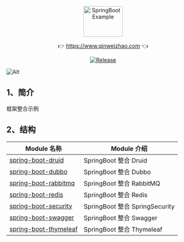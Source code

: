 <p align="center">
  <a class="logo" href="https://github.com/qinweizhao/qwz-integration">
    <img src="https://cdn.jsdelivr.net/gh/qinweizhao/qwz-integration@master/logo.png" height="80" width="45%" alt="SpringBootExample">
  </a>
</p>

<p align="center">
👉 <a href="https://www.qinweizhao.com">https://www.qinweizhao.com</a> 👈
</p>

<p align="center">
  <a href="https://github.com/qinweizhao/qwz-integration" target="_blank">
    <img src="https://img.shields.io/badge/Release-1.0.0-green" alt="Release"/>
  </a>
</p>


![Alt](https://repobeats.axiom.co/api/embed/096a83e68e2647370ffbe8a27b8473b400f2c014.svg "Repobeats analytics image")

## 1、简介

框架整合示例

## 2、结构

| Module 名称                                      | Module 介绍                    |
| ------------------------------------------------ | ------------------------------ |
| [spring-boot-druid](./spring-boot-druid)         | SpringBoot 整合 Druid          |
| [spring-boot-dubbo](./spring-boot-dubbo)         | SpringBoot 整合 Dubbo          |
| [spring-boot-rabbitmq](./spring-boot-rabbitmq)   | SpringBoot 整合 RabbitMQ       |
| [spring-boot-redis](./spring-boot-redis)         | SpringBoot 整合 Redis          |
| [spring-boot-security](./spring-boot-security)   | SpringBoot 整合 SpringSecurity |
| [spring-boot-swagger](./spring-boot-swagger)     | SpringBoot 整合 Swagger        |
| [spring-boot-thymeleaf](./spring-boot-thymeleaf) | SpringBoot 整合 Thymeleaf      |
